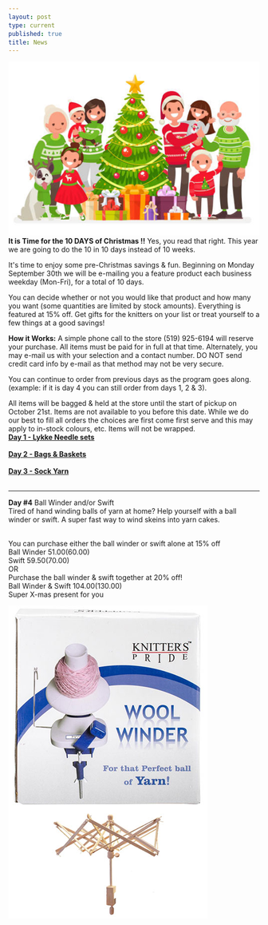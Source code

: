 ```yaml
---
layout: post
type: current
published: true
title: News
---
```

<img src="/img/2019xmas.jpg" />
<strong>It is Time for the 10 DAYS of Christmas !!</strong> Yes, you read that right. This year we are going to do the 10 in 10 days instead of 10 weeks.

It's time to enjoy some pre-Christmas savings & fun. Beginning on Monday September 30th we will be e-mailing you a feature product each business weekday (Mon-Fri), for a total of 10 days.

You can decide whether or not you would like that product and how many you want (some quantities are limited by stock amounts). Everything is featured at 15% off. Get gifts for the knitters on your list or treat yourself to a few things at a good savings!

<strong>How it Works:</strong>
A simple phone call to the store (519) 925-6194 will reserve your purchase. All items must be paid for in full at that time. Alternately, you may e-mail us with your selection and a contact number. DO NOT send credit card info by e-mail as that method may not be very secure.

You can continue to order from previous days as the program goes along. (example: if it is day 4 you can still order from days 1, 2 & 3).

All items will be bagged & held at the store until the start of pickup on October 21st. Items are not available to you before this date. While we do our best to fill all orders the choices are first come first serve and this may apply to in-stock colours, etc. Items will not be wrapped.<br />
<strong><font color="blue"><a href="http://www.woolandsilkco.com/2019/10/02/newsletter-october-2nd-2019.html">Day 1 - Lykke Needle sets</a></font></strong><br /><br />
<strong><font color="blue"><a href="http://www.woolandsilkco.com/2019/10/02/newsletter-october-2nd-2019.html">Day 2 - Bags & Baskets</a></font></strong><br /><br />
<strong><font color="blue"><a href="http://www.woolandsilkco.com/2019/10/02/newsletter-october-2nd-2019.html">Day 3 - Sock Yarn</a></font></strong><br /><br />
<hr />
<strong>Day #4</strong>
Ball Winder and/or Swift<br />
Tired of hand winding balls of yarn at home? Help yourself with a ball winder or swift. A super fast way to wind skeins into yarn cakes.<br /><br />

You can purchase either the ball winder or swift alone at 15% off<br />
Ball Winder  $51.00 ($60.00)<br />
Swift  $59.50 ($70.00)<br />
OR<br />
Purchase the ball winder & swift together at 20% off!<br />
Ball Winder & Swift  $104.00 ($130.00)<br />
Super X-mas present for you

<img src="/img/day4_photo1.jpg" />
